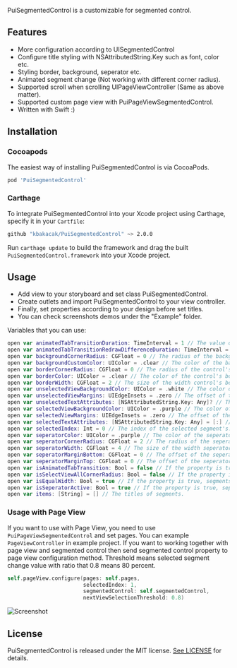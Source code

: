 PuiSegmentedControl is a customizable for segmented control.

## Features
- More configuration according to UISegmentedControl
- Configure title styling with NSAttributedString.Key such as font, color etc.
- Styling border, background, seperator etc.
- Animated segment change (Not working with different corner radius).
- Supported scroll when scrolling UIPageViewController (Same as above matter).
- Supported custom page view with PuiPageViewSegmentedControl.
- Written with Swift :)

## Installation
### Cocoapods
The easiest way of installing PuiSegmentedControl is via CocoaPods.

```bash
pod 'PuiSegmentedControl'
```

### Carthage
To integrate PuiSegmentedControl into your Xcode project using Carthage, specify it in your `Cartfile`:

```bash
github "kbakacak/PuiSegmentedControl" ~> 2.0.0
```

Run `carthage update` to build the framework and drag the built `PuiSegmentedControl.framework` into your Xcode project.

## Usage
- Add view to your storyboard and set class PuiSegmentedControl.
- Create outlets and import PuiSegmentedControl to your view controller.
- Finally, set properties according to your design before set titles.
- You can check screenshots demos under the "Example" folder.

Variables that you can use:

```swift
open var animatedTabTransitionDuration: TimeInterval = 1 // The value of the animation tab when isAnimatedTabTransition property is true
open var animatedTabTransitionRedrawDifferenceDuration: TimeInterval = 0 // The value of the redraw view difference from transition duration when isAnimatedTabTransition property is true
open var backgroundCornerRadius: CGFloat = 0 // The radius of the background.
open var backgroundCustomColor: UIColor = .clear // The color of the background.
open var borderCornerRadius: CGFloat = 0 // The radius of the control's border.
open var borderColor: UIColor = .clear // The color of the control's border.
open var borderWidth: CGFloat = 2 // The size of the width control's border.
open var unselectedViewBackgroundColor: UIColor = .white // The color of the background color.
open var unselectedViewMargins: UIEdgeInsets = .zero // The offset of the background from all around.
open var unselectedTextAttributes: [NSAttributedString.Key: Any]? // The attributes of the segment's title
open var selectedViewBackgroundColor: UIColor = .purple // The color of the selected view background color.
open var selectedViewMargins: UIEdgeInsets = .zero // The offset of the selected view from all around.
open var selectedTextAttributes: [NSAttributedString.Key: Any] = [:] // The attributes of the selected segment's title
open var selectedIndex: Int = 0 // The index of the selected segment's.
open var seperatorColor: UIColor = .purple // The color of the seperator's.
open var seperatorCornerRadius: CGFloat = 2 // The radius of the seperator's.
open var seperatorWidth: CGFloat = 4 // The size of the width seperator's
open var seperatorMarginBottom: CGFloat = 0 // The offset of the seperator's from bottom.
open var seperatorMarginTop: CGFloat = 0 // The offset of the seperator's from top.
open var isAnimatedTabTransition: Bool = false // If the property is true, tab transition will be animated.
open var isSelectViewAllCornerRadius: Bool = false // If the property is true, selected segment's will be rounded.
open var isEqualWidth: Bool = true // If the property is true, segments divided equals. Otherwise, segment's divided according to text length.
open var isSeperatorActive: Bool = true // If the property is true, seperator will show.
open var items: [String] = [] // The titles of segments.
```

### Usage with Page View

If you want to use with Page View, you need to use ``PuiPageViewSegmentedControl`` and set pages. You can example ``PageViewController`` in example project. If you want to working together with page view and segmented control then send segmented control property to page view configuration method. Threshold means selected segment change value with ratio that 0.8 means 80 percent.

```swift
self.pageView.configure(pages: self.pages,
						selectedIndex: 1,
						segmentedControl: self.segmentedControl,
						nextViewSelectionThreshold: 0.8)
```

![Screenshot](https://github.com/kbakacak/PuiSegmentedControl/blob/develop/DemoScreenshot.png)

## License
PuiSegmentedControl is released under the MIT license. [See LICENSE](https://github.com/kbakacak/PuiSegmentedControl/blob/master/LICENSE) for details.
